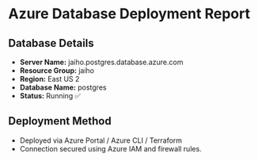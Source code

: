# Azure Database Deployment Report

## Database Details
- **Server Name:** jaiho.postgres.database.azure.com
- **Resource Group:** jaiho
- **Region:** East US 2 
- **Database Name:** postgres
- **Status:** Running ✅

## Deployment Method
- Deployed via Azure Portal / Azure CLI / Terraform
- Connection secured using Azure IAM and firewall rules.


